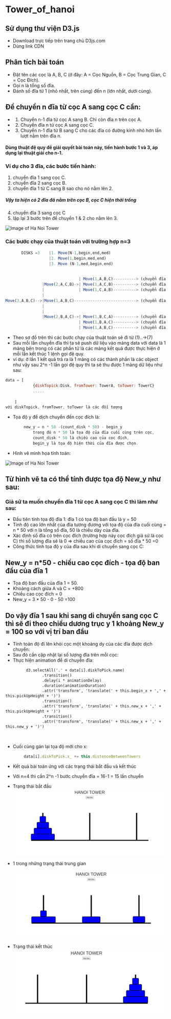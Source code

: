 # Tower_of_hanoi
## Sử dụng thư viện D3.js
* Download trực tiếp trên trang chủ D3js.com
* Dùng link CDN
## Phân tích bài toán
* Đặt tên các cọc là A, B, C (ở đây: A = Cọc Nguồn, B = Cọc Trung Gian, C = Cọc Đích).
* Gọi n là tổng số đĩa.
* Đánh số đĩa từ 1 (nhỏ nhất, trên cùng) đến n (lớn nhất, dưới cùng).
## Để chuyển n đĩa từ cọc A sang cọc C cần:
* 1. Chuyển n-1 đĩa từ cọc A sang B. Chỉ còn đĩa n trên cọc A.
* 2. Chuyển đĩa n từ cọc A sang cọc C.
* 3. Chuyển n-1 đĩa từ B sang C cho các đĩa có đường kính nhỏ hơn lần lượt nằm trên đĩa n.
#### Dùng thuật đệ quy để giải quyết bài toán này, tiến hành bước 1 và 3, áp dụng lại thuật giải cho n-1.
### Ví dụ cho 3 đĩa, các bước tiến hành:
1. chuyển đĩa 1 sang cọc C.
2. chuyển đĩa 2 sang cọc B.
3. chuyển đĩa 1 từ C sang B sao cho nó nằm lên 2.
##### Vậy ta hiện có 2 đĩa đã nằm trên cọc B, cọc C hiện thời trống
4. chuyển đĩa 3 sang cọc C
5. lặp lại 3 bước trên để chuyển 1 & 2 cho nằm lên 3.

![Image of Ha Noi Tower](Tower_of_Hanoi.gif)

### Các bước chạy của thuật toán với trường hợp n=3
 ```javascript 
        DISKS =3    |1. Move(N-1,begin,end,med)
                    |2. Move(1,begin,med,end)
                    |3. Move (N-1,med,begin,end)
```
```javascript
                    
                                | Move(1,A,B,C)----------> (chuyển đĩa từ A -> C)(1)
                |Move(2,A,C,B)->| Move(1,A,C,B)----------> (chuyển đĩa từ A -> B)(2)
                |               | Move(1,C,A,B)----------> (chuyển đĩa từ C -> B)(3)
                |
Move(3,A,B,C)-->|Move(1,A,B,C)---------------------------> (chuyển đĩa từ A -> C)(4)
                | 
                |               
                |Move(2,B,A,C)->| Move(1,B,C,A)----------> (chuyển đĩa từ B -> A)(5)
                                | Move(1,B,A,C)----------> (chuyển đĩa từ B -> C)(6)
                                | Move(1,A,B,C)----------> (chuyển đĩa từ A -> C)(7)
```


* Theo sơ đồ trên thì các bước chạy của thuật toán sẽ đi từ (1)..->(7)
* Sau mỗi lần chuyển đĩa thì ta sẽ push dữ liệu vào mảng data với data là 1 mảng bên trong có các phần tử là các mảng kết quả được thực hiện ở mỗi lần kết thúc 1 lệnh gọi đệ quy.
* ví dụ: ở lần 1 kết quả trả ra là 1 mảng có các thành phần là các object như vậy sau 2^n -1 lần gọi đệ quy thì ta sẽ thu được 1 mảng dữ liệu như sau:
```javascript
data = [
            {diskTopick:Disk, fromTower: TowerA, toTower: TowerC}
            .....

    ]
với diskTopick, fromTower, toTower là các đối tượng
```

* Tọa độ y để dịch chuyển đến cọc đích là: 
```javascript
        new_y = n * 50 -(count_disk * 50) - begin_y  
            trong đó n * 50 là tọa độ của đĩa cuối cùng trên cọc, 
            count_disk * 50 là chiều cao của cọc đích, 
            begin_y là tọa độ hiện thời của đĩa được chọn.
```
* Hình vẽ minh họa tính toán:


![Image of Ha Noi Tower](IMG_2649.JPG)

## Từ hình vẽ ta có thể tính được tọa độ New_y như sau:
### Giả sử ta muốn chuyển đĩa 1 từ cọc A sang cọc C thì làm như sau:
* Đầu tiên tính tọa độ đĩa 1: đĩa 1 có tọa độ ban đầu là y = 50
* Tính độ cao lớn nhất của đĩa tương đương với tọa độ của đĩa cuối cùng = n * 50
với n là tổng số đĩa, 50 là chiều dày của đĩa.
* Xác định số đĩa có trên cọc đích (trường hợp này cọc đích giả sử là cọc C) thì số lượng đĩa sẽ là 0 => chiều cao của cọc đích = số đĩa * 50 =0
* Công thức tính tọa độ y của đĩa sau khi di chuyển sang cọc C: 
## New_y = n*50 - chiều cao cọc đích - tọa độ ban đầu của đĩa 1
- Tọa độ ban đầu của đĩa 1 = 50.
- Khoảng cách giữa A và C =  +800
- Chiều cao cọc đích = 0
- New_y = 3 * 50 - 0 - 50 =100
## Do vậy đĩa 1 sau khi sang di chuyển sang cọc C thì sẽ đi theo chiều dương trục y 1 khoảng New_y = 100 so với vị trí ban đầu

* Tính toán độ đi lên khỏi cọc một khoảng dy của các đĩa được dịch chuyển:  
* Sau đó cần cập nhật lại số lượng đĩa trên mỗi cọc: 
* Thực hiện animation để di chuyển đĩa:
```javascript4
         d3.selectAll('.' + data[i].diskToPick.name)
                .transition()
                .delay(i * animationDelay)
                .duration(animationDuration)
                .attr('transform', 'translate(' + this.begin_x + ',' + this.pickUpHeight + ')')
                .transition()
                .attr('transform', 'translate(' + this.new_x + ',' + this.pickUpHeight + ')')
                .transition()
                .attr('transform', 'translate(' + this.new_x + ',' + this.new_y + ')')

                       
```
* Cuối cùng gán lại tọa độ mới cho x: 
```javascript
        data[i].diskToPick.x_ += this.distenceBetweenTowers
```
* Kết quả bài toán ứng với các trạng thái bắt đầu và kết thúc
* Với n=4 thì cần 2^n -1 bước chuyển đĩa = 16-1 = 15 lần chuyển
* Trạng thái bắt đầu
    ![Image of Ha Noi Tower](batdau.png)

* 1 trong những trạng thái trung gian

    ![Image of Ha Noi Tower](trunggian.png)

* Trạng thái kết thúc
    ![Image of Ha Noi Tower](ketthuc.png)














